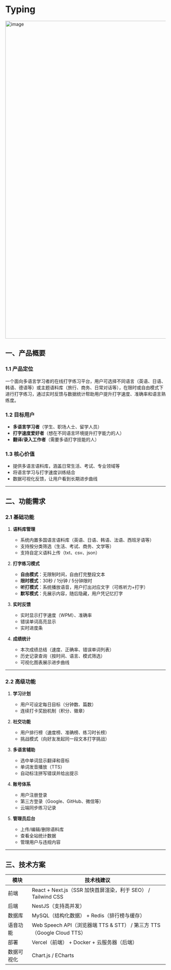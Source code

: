# Typing
<img width="1695" height="997" alt="image" src="https://github.com/user-attachments/assets/485c2e85-d4e3-4f51-bc16-627edb8cc5aa" />


## 一、产品概要

### 1.1 产品定位

一个面向多语言学习者的在线打字练习平台，用户可选择不同语言（英语、日语、韩语、德语等）或主题语料库（旅行、商务、日常对话等），在限时或自由模式下进行打字练习，通过实时反馈与数据统计帮助用户提升打字速度、准确率和语言熟练度。

### 1.2 目标用户

- **多语言学习者**（学生、职场人士、留学人员）
- **打字速度爱好者**（想在不同语言环境提升打字能力的人）
- **翻译/录入工作者**（需要多语打字技能的人）

### 1.3 核心价值

- 提供多语言语料库，涵盖日常生活、考试、专业领域等
- 将语言学习与打字速度训练结合
- 数据可视化反馈，让用户看到长期进步曲线

---

## 二、功能需求

### 2.1 基础功能

1. **语料库管理**
   - 系统内置多国语言语料库（英语、日语、韩语、法语、西班牙语等）
   - 支持按分类筛选（生活、考试、商务、文学等）
   - 支持自定义语料上传（txt、csv、json）
2. **打字练习模式**
   - **自由模式**：无限制时间，自由打完整段文本
   - **限时模式**：30秒 / 1分钟 / 5分钟限时
   - **听打模式**：系统播放语音，用户打出对应文字（可练听力+打字）
   - **默写模式**：先展示内容，随后隐藏，用户凭记忆打字

3. **实时反馈**
   - 实时显示打字速度（WPM）、准确率
   - 错误单词高亮显示
   - 实时进度条

4. **成绩统计**
   - 本次成绩总结（速度、正确率、错误单词列表）
   - 历史记录查询（按时间、语言、模式筛选）
   - 可视化图表展示进步曲线

---

### 2.2 高级功能

1. **学习计划**
   - 用户可设定每日目标（分钟数、篇数）
   - 连续打卡奖励机制（积分、徽章）
2. **社交功能**
   - 用户排行榜（速度榜、准确榜、练习时长榜）
   - 挑战模式（向好友发起同一段文本打字挑战）
3. **多语言辅助**
   - 选中单词显示翻译和音标
   - 单词发音播放（TTS）
   - 自动标注拼写错误并给出提示

4. **账号体系**
   - 用户注册登录
   - 第三方登录（Google、GitHub、微信等）
   - 云端同步练习记录

5. **管理员后台**
   - 上传/编辑/删除语料库
   - 查看全站统计数据
   - 管理用户与违规内容

---

## 三、技术方案

| 模块       | 技术栈建议                                                            |
| ---------- | --------------------------------------------------------------------- |
| 前端       | React + Next.js（SSR 加快首屏渲染，利于 SEO） / Tailwind CSS          |
| 后端       | NestJS（支持高并发）                                                  |
| 数据库     | MySQL（结构化数据） + Redis（排行榜与缓存）                           |
| 语音功能   | Web Speech API（浏览器端 TTS & STT） / 第三方 TTS（Google Cloud TTS） |
| 部署       | Vercel（前端） + Docker + 云服务器（后端）                            |
| 数据可视化 | Chart.js / ECharts                                                    |
